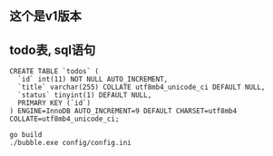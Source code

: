 ## 这个是v1版本
## todo表, sql语句
```bazaar
CREATE TABLE `todos` (
  `id` int(11) NOT NULL AUTO_INCREMENT,
  `title` varchar(255) COLLATE utf8mb4_unicode_ci DEFAULT NULL,
  `status` tinyint(1) DEFAULT NULL,
  PRIMARY KEY (`id`)
) ENGINE=InnoDB AUTO_INCREMENT=9 DEFAULT CHARSET=utf8mb4 COLLATE=utf8mb4_unicode_ci;
```

```bazaar
go build 
./bubble.exe config/config.ini

```